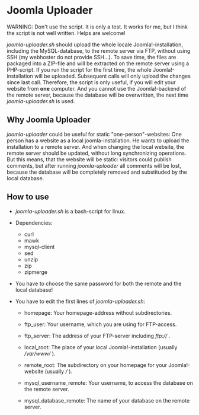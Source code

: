 # Joomla Uploader

WARNING: Don't use the script. It is only a test. It works for me, but I think the script is not well written. Helps are welcome!

*joomla-uploader.sh* should upload the whole locale Joomla!-installation, including the MySQL-database, to the remote server via FTP, without using SSH (my webhoster do not provide SSH...). To save time, the files are packaged into a ZIP-file and will be extracted on the remote server using a PHP-script. If you run the script for the first time, the whole Joomla!-installation will be uploaded. Subsequent calls will only upload the changes since last call. Therefore, the script is only useful, if you will edit your website from **one** computer. And you cannot use the Joomla!-backend of the remote server, because the database will be overwritten, the next time *joomla-uploader.sh* is used.

## Why Joomla Uploader

*joomla-uploader* could be useful for static "one-person"-websites: One person has a website as a local joomla-installation. He wants to upload the installation to a remote server. And when changing the local website, the remote server should be updated, without long synchronizing operations. But this means, that the website will be static: visitors could publish comments, but after running *joomla-uploader* all comments will be lost, because the database will be completely removed and substituded by the local database. 

## How to use

* *joomla-uploader.sh* is a bash-script for linux.

* Dependencies:

    * curl
    * mawk
    * mysql-client
    * sed
    * unzip
    * zip
    * zipmerge

* You have to choose the same password for both the remote and the local database!

* You have to edit the first lines of *joomla-uploader.sh*:

    * homepage: Your homepage-address without subdirectories.

    * ftp_user: Your username, which you are using for FTP-access.

    * ftp_server: The address of your FTP-server including *ftp://* .

    * local_root: The place of your local Joomla!-installation (usually */var/www/* ).

    * remote_root: The subdirectory on your homepage for your Joomla!-website (usually */* ).

    * mysql_username_remote: Your username, to access the database on the remote server.

    * mysql_database_remote: The name of your database on the remote server.
